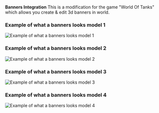 ﻿**Banners Integration** This is a modification for the game "World Of Tanks" which allows you create & edit 3d banners in world.  

### Example of what a banners looks model 1
![Example of what a banners looks model 1](https://gitlab.com/wot-public-mods/banners-integration/-/raw/master/resources/model_1.jpg)

### Example of what a banners looks model 2
![Example of what a banners looks model 2](https://gitlab.com/wot-public-mods/banners-integration/-/raw/master/resources/model_2.jpg)

### Example of what a banners looks model 3
![Example of what a banners looks model 3](https://gitlab.com/wot-public-mods/banners-integration/-/raw/master/resources/model_3.jpg)

### Example of what a banners looks model 4
![Example of what a banners looks model 4](https://gitlab.com/wot-public-mods/banners-integration/-/raw/master/resources/model_4.jpg)